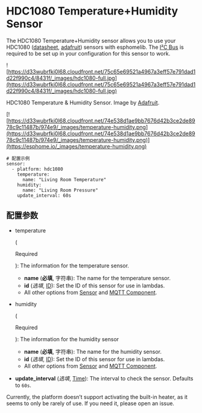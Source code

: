 # HDC1080 Temperature+Humidity Sensor

The HDC1080 Temperature+Humidity sensor allows you to use your HDC1080 ([datasheet](http://www.ti.com/lit/ds/symlink/hdc1080.pdf), [adafruit](https://www.adafruit.com/product/2635)) sensors with esphomelib. The [I²C Bus](https://esphome.io/components/i2c#i2c) is required to be set up in your configuration for this sensor to work.

![https://d33wubrfki0l68.cloudfront.net/75c65e69521a4967a3eff57e791dad1d22f990c4/8431f/_images/hdc1080-full.jpg](https://d33wubrfki0l68.cloudfront.net/75c65e69521a4967a3eff57e791dad1d22f990c4/8431f/_images/hdc1080-full.jpg)

HDC1080 Temperature & Humidity Sensor. Image by [Adafruit](https://www.adafruit.com/product/2635).

[![https://d33wubrfki0l68.cloudfront.net/74e538d1ae9bb7676d42b3ce2de8978c9c11487b/974e9/_images/temperature-humidity.png](https://d33wubrfki0l68.cloudfront.net/74e538d1ae9bb7676d42b3ce2de8978c9c11487b/974e9/_images/temperature-humidity.png)](https://esphome.io/_images/temperature-humidity.png)

```
# 配置示例
sensor:
  - platform: hdc1080
    temperature:
      name: "Living Room Temperature"
    humidity:
      name: "Living Room Pressure"
    update_interval: 60s
```

## **配置参数**

- temperature

   

  (

  Required

  ): The information for the temperature sensor.

  - **name** (**必填**, 字符串): The name for the temperature sensor.
  - **id** (*选填*, [ID](esphome/guides/configuration-types#id)): Set the ID of this sensor for use in lambdas.
  - All other options from [Sensor](https://esphome.io/components/sensor/#config-sensor) and [MQTT Component](https://esphome.io/components/mqtt#config-mqtt-component).

- humidity

   

  (

  Required

  ): The information for the humidity sensor

  - **name** (**必填**, 字符串): The name for the humidity sensor.
  - **id** (*选填*, [ID](esphome/guides/configuration-types#id)): Set the ID of this sensor for use in lambdas.
  - All other options from [Sensor](https://esphome.io/components/sensor/#config-sensor) and [MQTT Component](https://esphome.io/components/mqtt#config-mqtt-component).

- **update_interval** (*选填*, [Time](https://esphome.io/guides/configuration-types#config-time)): The interval to check the sensor. Defaults to `60s`.

Currently, the platform doesn’t support activating the built-in heater, as it seems to only be rarely of use. If you need it, please open an issue.
